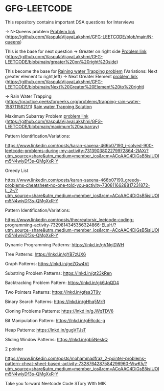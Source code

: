 # GFG-LEETCODE

This repository contains important DSA questions for Interviews


-> N-Queens problem  [Problem link](https://practice.geeksforgeeks.org/problems/n-queen-problem0315/1#)
(https://github.com/VaspulaVijayaLakshmi/GFG-LEETCODE/blob/main/N-queens)


This is the base for next question 
-> Greater on right side  [Problem link](https://practice.geeksforgeeks.org/problems/greater-on-right-side4305/1) <br/>
(https://github.com/VaspulaVijayaLakshmi/GFG-LEETCODE/blob/main/greater%20on%20right%20side)



This become the base for [Raining water Trapping problem](https://www.geeksforgeeks.org/trapping-rain-water/)
(Variations:  Next greater element to right,left)
-> Next Greater Element  [problem link](https://practice.geeksforgeeks.org/problems/next-larger-element-1587115620/1)
(https://github.com/VaspulaVijayaLakshmi/GFG-LEETCODE/blob/main/Next%20Greater%20Element%20to%20right)



-> Rain Water Trapping (https://practice.geeksforgeeks.org/problems/trapping-rain-water-1587115621/1)
[Rain water Trapping Solution](https://github.com/VaspulaVijayaLakshmi/GFG-LEETCODE/blob/main/Trapping%20Rain%20water)


Maximum Subarray Problem  [problem link](https://leetcode.com/problems/maximum-subarray/)
(https://github.com/VaspulaVijayaLakshmi/GFG-LEETCODE/blob/main/maximum%20subarray)






Pattern Identification/Variations:



https://www.linkedin.com/posts/karan-saxena-466b07190_i-solved-900-leetcode-problems-during-my-activity-7313903802279972864-2IAX/?utm_source=share&utm_medium=member_ios&rcm=ACoAAC4DiGsB5isiUOIm5N4wiyDf3s-QMgXxR-Y




Greedy List

https://www.linkedin.com/posts/karan-saxena-466b07190_greedy-problems-cheatsheet-no-one-told-you-activity-7308116628817231872-L_2-/?utm_source=share&utm_medium=member_ios&rcm=ACoAAC4DiGsB5isiUOIm5N4wiyDf3s-QMgXxR-Y






Pattern Identification/Variations:

https://www.linkedin.com/posts/thecreatorsir_leetcode-coding-programming-activity-7329814345356324866-ELuH/?utm_source=share&utm_medium=member_ios&rcm=ACoAAC4DiGsB5isiUOIm5N4wiyDf3s-QMgXxR-Y



Dynamic Programming Patterns: https://lnkd.in/gVNgiDWH

Tree Patterns: https://lnkd.in/gYB7zUX6

Graph Patterns: https://lnkd.in/geZGw4Vt

Substring Problem Patterns: https://lnkd.in/gt23kRen

Backtracking Problem Pattern: https://lnkd.in/gk6JqQD4

Two Pointers Patterns: https://lnkd.in/gfea3T9v

Binary Search Patterns: https://lnkd.in/gHhq5MrR

Cloning Problems Patterns: https://lnkd.in/gJWqTDV8

Bit Manipulation Pattern: https://lnkd.in/gE6cdc-g

Heap Patterns: https://lnkd.in/gugVTJsT

Sliding Window Patterns: https://lnkd.in/gb5NeskQ






2 pointer 

https://www.linkedin.com/posts/mohammadfraz_2-pointer-problems-pattern-cheat-sheet-based-activity-7328764287584296960-WwK5/?utm_source=share&utm_medium=member_ios&rcm=ACoAAC4DiGsB5isiUOIm5N4wiyDf3s-QMgXxR-Y













Take you forward
Neetcode
Code STory WIth MIK







